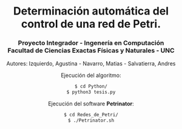 <center><h1> Determinación automática del control de una red de Petri. </h1> <center>

<center> <h3>
Proyecto Integrador - Ingenería en Computación  <br>
Facultad de Ciencias Exactas Físicas y Naturales - UNC 
</h3>
  Autores: 
     Izquierdo, Agustina
    - Navarro, Matias
    - Salvatierra, Andres
</center>

Ejecución del algoritmo:
``` bash
$ cd Python/
$ python3 tesis.py
```
Ejecución del software **Petrinator**:
``` bash
$ cd Redes_de_Petri/
$ ./Petrinator.sh
```
